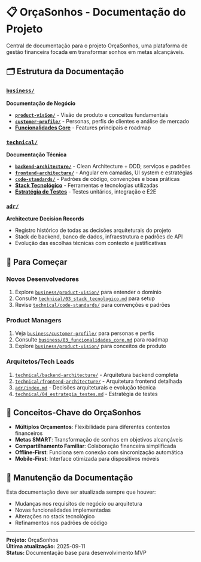 # 📋 OrçaSonhos - Documentação do Projeto

Central de documentação para o projeto OrçaSonhos, uma plataforma de gestão financeira focada em transformar sonhos em metas alcançáveis.

## 🗂️ Estrutura da Documentação

### [`business/`](./business/index.md) 
**Documentação de Negócio**
- **[`product-vision/`](./business/product-vision/)** - Visão de produto e conceitos fundamentais
- **[`customer-profile/`](./business/customer-profile/)** - Personas, perfis de clientes e análise de mercado
- **[Funcionalidades Core](./business/03_funcionalidades_core.md)** - Features principais e roadmap

### [`technical/`](./technical/index.md)
**Documentação Técnica** 
- **[`backend-architecture/`](./technical/backend-architecture/)** - Clean Architecture + DDD, serviços e padrões
- **[`frontend-architecture/`](./technical/frontend-architecture/)** - Angular em camadas, UI system e estratégias
- **[`code-standards/`](./technical/code-standards/)** - Padrões de código, convenções e boas práticas
- **[Stack Tecnológico](./technical/03_stack_tecnologico.md)** - Ferramentas e tecnologias utilizadas
- **[Estratégia de Testes](./technical/04_estrategia_testes.md)** - Testes unitários, integração e E2E

### [`adr/`](./adr/index.md)
**Architecture Decision Records**
- Registro histórico de todas as decisões arquiteturais do projeto
- Stack de backend, banco de dados, infraestrutura e padrões de API
- Evolução das escolhas técnicas com contexto e justificativas

## 🚀 Para Começar

### Novos Desenvolvedores
1. Explore [`business/product-vision/`](./business/product-vision/) para entender o domínio
2. Consulte [`technical/03_stack_tecnologico.md`](./technical/03_stack_tecnologico.md) para setup
3. Revise [`technical/code-standards/`](./technical/code-standards/) para convenções e padrões

### Product Managers  
1. Veja [`business/customer-profile/`](./business/customer-profile/) para personas e perfis
2. Consulte [`business/03_funcionalidades_core.md`](./business/03_funcionalidades_core.md) para roadmap
3. Explore [`business/product-vision/`](./business/product-vision/) para conceitos de produto

### Arquitetos/Tech Leads
1. [`technical/backend-architecture/`](./technical/backend-architecture/) - Arquitetura backend completa
2. [`technical/frontend-architecture/`](./technical/frontend-architecture/) - Arquitetura frontend detalhada
3. [`adr/index.md`](./adr/index.md) - Decisões arquiteturais e evolução técnica
4. [`technical/04_estrategia_testes.md`](./technical/04_estrategia_testes.md) - Estratégia de testes

## 🎯 Conceitos-Chave do OrçaSonhos

- **Múltiplos Orçamentos**: Flexibilidade para diferentes contextos financeiros
- **Metas SMART**: Transformação de sonhos em objetivos alcançáveis  
- **Compartilhamento Familiar**: Colaboração financeira simplificada
- **Offline-First**: Funciona sem conexão com sincronização automática
- **Mobile-First**: Interface otimizada para dispositivos móveis

## 🔄 Manutenção da Documentação

Esta documentação deve ser atualizada sempre que houver:
- Mudanças nos requisitos de negócio ou arquitetura
- Novas funcionalidades implementadas
- Alterações no stack tecnológico
- Refinamentos nos padrões de código

---

**Projeto:** OrçaSonhos  
**Última atualização:** 2025-09-11  
**Status:** Documentação base para desenvolvimento MVP